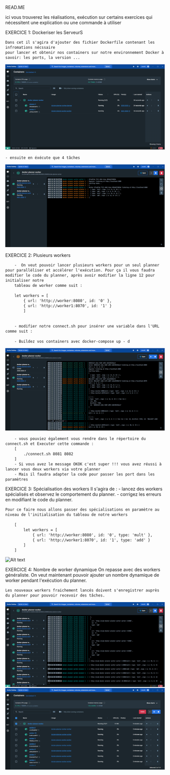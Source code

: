 READ.ME

ici vous trouverez les réalisations, exécution sur certains exercices qui nécessitent une explication
ou une commande à utiliser

EXERCICE 1: Dockeriser les ServeurS

    Dans cet il s'agira d'ajouter des fichier Dockerfile contenant les infromations nécssaire
    pour lancer et obtenir nos containers sur notre environnement Docker à savoir: les ports, la version ... 

![Alt text](images/Exercice1_Dokerisation.png)

    - ensuite en éxécute que 4 tâches

![Alt text](images/Exercice1_(suite)_lancemant_de_4_taches.png)


EXERCICE 2: Plusieurs workers 

        -  On veut pouvoir lancer plusieurs workers pour un seul planner pour parallèliser et accélérer l'exécution. Pour ça il vous faudra modifier le code du planner, après avoir modifier la ligne 12 pour initialiser notre 
        tableau de worker comme suit :
        
        let workers = [ 
            { url: 'http://worker:8080', id: '0' },
            { url: 'http://worker1:8070', id: '1' }
            ]


        - modifier notre connect.sh pour insérer une variable dans l'URL comme suit :

        - Buildez vos containers avec docker-compose up - d

![Alt text](images/Exercic_2_Plusieurs_workers_.png)

        - vous pouviez également vous rendre dans le répertoire du connect.sh et Executer cette commande : 
        [
            ./connect.sh 8081 8082
        ]
        - Si vous avez le message OKOK c'est super !!! vous avez réussi à lancer vous deux workers via votre planner
        - Mais il faudra adapter la code pour passer les port dans les paramètres

EXERCICE 3: Spécialisation des workers
    Il s'agira de :
    - lancez des workers spécialisés et observez le comportement du planner.
    - corrigez les erreurs en modifiant le code du planner.

    Pour ce faire nous allons passer des spécialisations en paramètre au niveau de l'initialisation du tableau de notre workers

        [
            let workers = [
                { url: 'http://worker:8080', id: '0', type: 'mult' },
                { url: 'http://worker1:8070', id: '1', type: 'add' }
            ]
        ]

 ![Alt text](images/Exercice_3_Sp%C3%A9cialisation_des_workers.png)   


EXERCICE 4: Nombre de worker dynamique
    On repasse avec des workers généraliste. On veut maintenant pouvoir ajouter un nombre dynamique de worker pendant l'exécution du planner.

    Les nouveaux workers fraichement lancés doivent s'enregistrer auprès du planner pour pouvoir recevoir des tâches.
![Alt text](images/Exercice4_Nombre_de_worker_dynamique.png)
![Alt text](images/Exercice4_Nombre_de_worker_dynamique2.png)